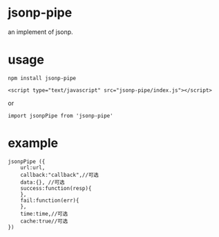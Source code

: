# jsonp-pipe
an implement of jsonp.

# usage

```
npm install jsonp-pipe
```

```
<script type="text/javascript" src="jsonp-pipe/index.js"></script>
```

or

```
import jsonpPipe from 'jsonp-pipe'
```

# example

```
jsonpPipe ({
    url:url,
    callback:"callback",//可选
    data:{}, //可选
    success:function(resp){
    },
    fail:function(err){
    },
    time:time,//可选
    cache:true//可选
})
```
